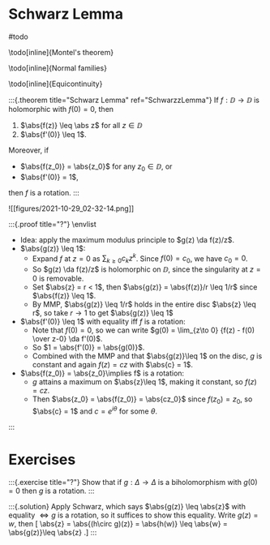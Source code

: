 # Schwarz Lemma

#todo

\todo[inline]{Montel's theorem}

\todo[inline]{Normal families}

\todo[inline]{Equicontinuity}

:::{.theorem title="Schwarz Lemma" ref="SchwarzzLemma"}
If $f: \DD \to \DD$ is holomorphic with $f(0) = 0$, then

1. $\abs{f(z)} \leq \abs z$ for all $z\in \DD$
2. $\abs{f'(0)} \leq 1$.

Moreover, if 

- $\abs{f(z_0)} = \abs{z_0}$ for any $z_0\in \DD$, or 
- $\abs{f'(0)} = 1$, 

then $f$ is a rotation.
:::

![[figures/2021-10-29_02-32-14.png]]

:::{.proof title="?"}
\envlist

- Idea: apply the maximum modulus principle to $g(z) \da f(z)/z$.
- $\abs{g(z)} \leq 1$:
  - Expand $f$ at $z=0$ as $\sum_{k\geq 0} c_k z^k$.
    Since $f(0) = c_0$, we have $c_0 = 0$.
  - So $g(z) \da f(z)/z$ is holomorphic on $\DD$, since the singularity at $z=0$ is removable.
  - Set $\abs{z} = r < 1$, then $\abs{g(z)} = \abs{f(z)}/r \leq 1/r$ since $\abs{f(z)} \leq 1$.
  - By MMP, $\abs{g(z)} \leq 1/r$ holds in the entire disc $\abs{z} \leq r$, so take $r\to 1$ to get $\abs{g(z)} \leq 1$
- $\abs{f'(0)} \leq 1$ with equality iff $f$ is a rotation:
  - Note that $f(0) = 0$, so we can write $g(0) = \lim_{z\to 0} {f(z) - f(0) \over z-0} \da f'(0)$.
  - So $1 = \abs{f'(0)} = \abs{g(0)}$.
  - Combined with the MMP and that $\abs{g(z)}\leq 1$ on the disc, $g$ is constant and again $f(z) = cz$ with $\abs{c} = 1$.
- $\abs{f(z_0)} = \abs{z_0}\implies f$ is a rotation:
  - $g$ attains a maximum on $\abs{z}\leq 1$, making it constant, so $f(z) = cz$.
  - Then $\abs{z_0} = \abs{f(z_0)} = \abs{cz_0}$ since $f(z_0) = z_0$, so $\abs{c} = 1$ and $c = e^{i\theta}$ for some $\theta$.

:::

# Exercises


:::{.exercise title="?"}
Show that if $g: \Delta\to\Delta$ is a biholomorphism with $g(0) = 0$ then $g$ is a rotation.
:::


:::{.solution}
Apply Schwarz, which says $\abs{g(z)} \leq \abs{z}$ with equality $\iff g$ is a rotation, so it suffices to show this equality.
Write $g(z) = w$, then
\[
\abs{z} = \abs{(h\circ g)(z)} = \abs{h(w)} \leq \abs{w} = \abs{g(z)}\leq \abs{z}
.\]
:::


